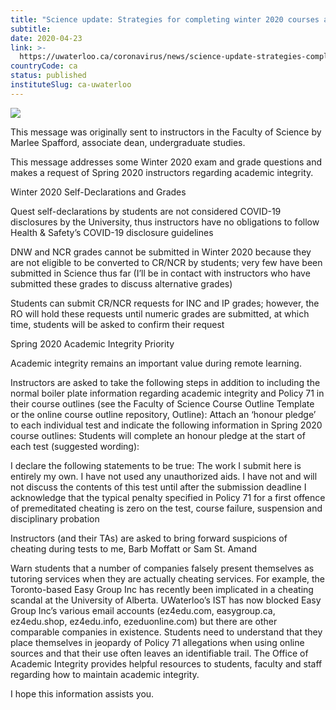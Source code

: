 ```yaml
---
title: "Science update: Strategies for completing winter 2020 courses amidst COVID-19: Addendum 8 | Coronavirus Information"
subtitle: 
date: 2020-04-23
link: >-
  https://uwaterloo.ca/coronavirus/news/science-update-strategies-completing-winter-2020-courses-7
countryCode: ca
status: published
instituteSlug: ca-uwaterloo
---
```

![](https://uwaterloo.ca/favicon.ico)

This message was originally sent to instructors in the Faculty of Science by Marlee Spafford, associate dean, undergraduate studies.

This message addresses some Winter 2020 exam and grade questions and makes a request of Spring 2020 instructors regarding academic integrity.

Winter 2020 Self-Declarations and Grades

Quest self-declarations by students are not considered COVID-19 disclosures by the University, thus instructors have no obligations to follow Health & Safety’s COVID-19 disclosure guidelines

DNW and NCR grades cannot be submitted in Winter 2020 because they are not eligible to be converted to CR/NCR by students; very few have been submitted in Science thus far (I’ll be in contact with instructors who have submitted these grades to discuss alternative grades)

Students can submit CR/NCR requests for INC and IP grades; however, the RO will hold these requests until numeric grades are submitted, at which time, students will be asked to confirm their request

Spring 2020 Academic Integrity Priority

Academic integrity remains an important value during remote learning.

Instructors are asked to take the following steps in addition to including the normal boiler plate information regarding academic integrity and Policy 71 in their course outlines (see the Faculty of Science Course Outline Template or the online course outline repository, Outline): Attach an ‘honour pledge’ to each individual test and indicate the following information in Spring 2020 course outlines: Students will complete an honour pledge at the start of each test (suggested wording):

I declare the following statements to be true: The work I submit here is entirely my own. I have not used any unauthorized aids. I have not and will not discuss the contents of this test until after the submission deadline I acknowledge that the typical penalty specified in Policy 71 for a first offence of premeditated cheating is zero on the test, course failure, suspension and disciplinary probation

Instructors (and their TAs) are asked to bring forward suspicions of cheating during tests to me, Barb Moffatt or Sam St. Amand

Warn students that a number of companies falsely present themselves as tutoring services when they are actually cheating services. For example, the Toronto-based Easy Group Inc has recently been implicated in a cheating scandal at the University of Alberta. UWaterloo’s IST has now blocked Easy Group Inc’s various email accounts (ez4edu.com, easygroup.ca, ez4edu.shop, ez4edu.info, ezeduonline.com) but there are other comparable companies in existence. Students need to understand that they place themselves in jeopardy of Policy 71 allegations when using online sources and that their use often leaves an identifiable trail. The Office of Academic Integrity provides helpful resources to students, faculty and staff regarding how to maintain academic integrity.

I hope this information assists you.